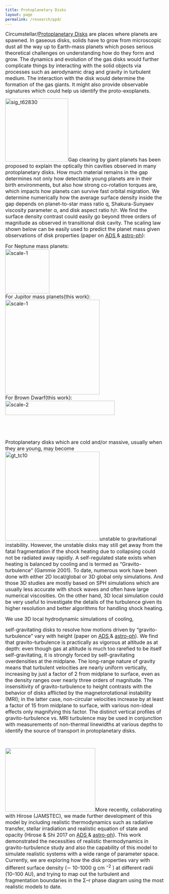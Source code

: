 ```yaml
---
title: Protoplanetary Disks
layout: page
permalink: /research/ppd/
---
```

<span style="font-size: 12pt;">Circumstellar/<a href="http://jimingshi.us/main-page/research/ppd">Protoplanetary Disks</a> are places where planets are spawned. In gaseous disks, solids have to grow from microscopic dust all the way up to Earth-mass planets which poses serious theoretical challenges on understanding how do they form and grow. The dynamics and evolution of the gas disks would further complicate things by interacting with the solid objects via processes such as aerodynamic drag and gravity in turbulent medium. The interaction with the disk would determine the formation of the gas giants. It might also provide observable signatures which could help us identify the proto-exoplanets.</span>

<span style="font-size: 12pt;"><a href="http://jimingshi.us/main-page/research/ppd"><img class="wp-image-117 alignright" src="http://jimingshi.us/wp-content/uploads/2016/10/sig_t62830-e1475503509991-300x300.png" sizes="(max-width: 200px) 100vw, 200px" srcset="http://jimingshi.us/wp-content/uploads/2016/10/sig_t62830-e1475503509991-300x300.png 300w, http://jimingshi.us/wp-content/uploads/2016/10/sig_t62830-e1475503509991-150x150.png 150w, http://jimingshi.us/wp-content/uploads/2016/10/sig_t62830-e1475503509991.png 534w" alt="sig_t62830" width="200" height="200" /></a>Gap clearing by giant planets has been proposed to explain the optically thin cavities observed in many protoplanetary disks. How much material remains in the gap determines not only how detectable young planets are in their birth environments, but also how strong co-rotation torques are, which impacts how planets can survive fast orbital migration. We determine numerically how the average surface density inside the gap depends on planet-to-star mass ratio q, Shakura-Sunyaev viscosity parameter α, and disk aspect ratio h/r. We find the surface density contrast could easily go beyond three orders of magnitude as observed in transitional disk cavity. The scaling law shown below can be easily used to predict the planet mass given observations of disk properties (paper on <a href="http://adsabs.harvard.edu/abs/2014ApJ...782...88F">ADS </a>& <a href="http://arxiv.org/abs/1310.0156">astro-ph</a>):</span>

<p style="text-align: left;">
  <span style="font-size: 12pt;">For Neptune mass planets:</span><br /> <span style="font-size: 12pt;"> <a><img src="http://www.astro.princeton.edu/%7Ejmshi/Images/scaling-0.png" alt="scale-1" width="140" /></a></span><br /> <span style="font-size: 12pt;"> For Jupitor mass planets(this work):</span><br /> <span style="font-size: 12pt;"> <a><img src="http://www.astro.princeton.edu/%7Ejmshi/Images/scaling-1.png" alt="scale-1" width="300" /></a></span><br /> <span style="font-size: 12pt;"> For Brown Dwarf(this work):</span><br /> <span style="font-size: 12pt;"> <a><img class="alignleft" src="http://www.astro.princeton.edu/%7Ejmshi/Images/scaling-2.png" alt="scale-2" width="348" height="45" /></a></span>
</p>

&nbsp;

&nbsp;

<span style="font-size: 12pt;">Protoplanetary disks which are cold and/or massive, usually when they are young, may become <img class="size-medium wp-image-218 alignleft" src="http://jimingshi.us/wp-content/uploads/2016/10/gt_tc10-300x282.png" alt="gt_tc10" width="300" height="282" srcset="http://jimingshi.us/wp-content/uploads/2016/10/gt_tc10-300x282.png 300w, http://jimingshi.us/wp-content/uploads/2016/10/gt_tc10-768x722.png 768w, http://jimingshi.us/wp-content/uploads/2016/10/gt_tc10.png 1024w" sizes="(max-width: 300px) 100vw, 300px" />unstable to gravitational instability. However, the unstable disks may still get away from the fatal fragmentation if the shock heating due to collapsing could not be radiated away rapidly. A self-regulated state exists when heating is balanced by cooling and is termed as &#8220;Gravito-turbulence&#8221; (Gammie 2001). To date, numerous work have been done with either 2D local/global or 3D global only simulations. And those 3D studies are mostly based on SPH simulations which are usually less accurate with shock waves and often have large numerical viscosities. On the other hand, 3D local simulation could be very useful to investigate the details of the turbulence given its higher resolution and better algorithms for handling shock heating.</span>

<div style="float: right; margin-left: 15px;">
</div>

<span style="font-size: 12pt;"><a id="gt"></a>We use 3D local hydrodynamic simulations of cooling, </span>
  
 <span style="font-size: 12pt;">self-gravitating disks to resolve how motions driven by &#8220;gravito-turbulence&#8221; vary with height (paper on <a href="http://adsabs.harvard.edu/abs/2014ApJ...789...34S">ADS </a>& <a href="https://arxiv.org/abs/1405.3291">astro-ph</a>). We find that gravito-turbulence is practically as vigorous at altitude as at depth: even though gas at altitude is much too rarefied to be itself self-gravitating, it is strongly forced by self-gravitating overdensities at the midplane. The long-range nature of gravity means that turbulent velocities are nearly uniform vertically, increasing by just a factor of 2 from midplane to surface, even as the density ranges over nearly three orders of magnitude. The insensitivity of gravito-turbulence to height contrasts with the behavior of disks afflicted by the magnetorotational instability (MRI); in the latter case, non-circular velocities increase by at least a factor of 15 from midplane to surface, with various non-ideal effects only magnifying this factor. The distinct vertical profiles of gravito-turbulence vs. MRI turbulence may be used in conjunction with measurements of non-thermal linewidths at various depths to identify the source of transport in protoplanetary disks.</span>

&nbsp;

<img class="alignleft wp-image-321" src="http://jimingshi.us/wp-content/uploads/2016/10/Selection_082-300x211.png" alt="" width="286" height="201" /><span style="font-size: 12pt;">More recently, collaborating with Hirose (JAMSTEC), we made further development of this model by including realistic thermodynamics such as radiative transfer, stellar irradiation and realistic equation of state and opacity (Hirose & Shi 2017 on <a href="http://adsabs.harvard.edu/abs/2017MNRAS.469..561H">ADS </a>& <a href="https://arxiv.org/abs/1703.10292">astro-ph</a>). This work demonstrated the necessities of realistic thermodynamics in gravito-turbulence study and also the capability of this model to simulate realistic systems with a wide range of parameter space. Currently, we are exploring how the disk properties vary with different surface density (∼ 10-1000 g cm<sup> −2</sup> ) at different radii (10–100 AU), and trying to map out the turbulent and fragmentation boundaries in the Σ–r phase diagram using the most realistic models to date.</span>
